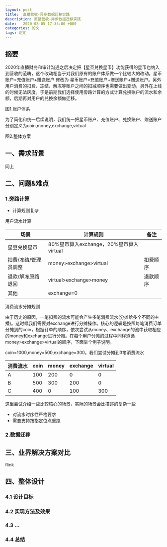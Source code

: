 ```yaml
---
layout: post
title:  直播营收-异步数据迁移实践
description: 直播营收-异步数据迁移实践
date:   2020-08-05 17:35:00 +000
categories: 论文
tags: 论文
---
```



## 摘要

2020年直播财务和审计沟通之后决定把【星豆兑换星币】功能获得的星币也纳入到营收的范畴，这个改动相当于对我们原有的账户体系做一个比较大的改动。星币账户=充值账户+赠送账户 修改为 星币账户=充值账户+赠送账户+赠送账户。另外用户消费的扣费、冻结、解冻等账户之间的扣减顺序也需要做出变动，另外在上线的时候无法灰度。于是前期我们选择使用旁路计算的方式计算兑换账户的流水和余额，后期再对用户的兑换余额做迁移。

图1.账户体系

为了简化和统一后续说明，我们统一把星币账户、充值账户、兑换账户、赠送账户分别定义为coin,money,exchange,virtual

图2.整体方案



## 一、需求背景

同上

## 二、问题&难点



### 1.旁路计算

- 计算规则复杂

用户流水计算

| 场景                 | 计算规则                                | 备注     |
| -------------------- | --------------------------------------- | -------- |
| 星豆兑换星币         | 80%星币算入exchange，20%星币算入virtual |          |
| 扣费/冻结/管理员调整 | money>exchange>virtual                  | 扣费顺序 |
| 退款/解冻原路退回    | virtual>exchange>money                  | 退款顺序 |
| 其他                 | exchange=0                              |          |

消费流水分摊规则

由于历史的原因，一笔扣费的流水可能会产生多笔消费流水(分摊给多个不同的主播)。这时候我们需要对exchange进行分摊操作。核心的逻辑是按照每笔消费订单分摊到的coin，根据订单的顺序，依次尝试从money、exchange的池中获取相应的money和exchange进行分摊。在每个用户分摊的过程中同样遵循money>exchange>virtual的顺序，下面举个例子说明。

coin=1000,money=500,exchange=300。我们尝试分摊到3笔消费流水

| 消费流水 | coin | money | exchange | virtual |
| -------- | ---- | ----- | -------- | ------- |
| A        | 100  | 200   | 0        | 0       |
| B        | 500  | 300   | 200      | 0       |
| C        | 400  | 0     | 100      | 300     |

这里尝试介绍一些比较核心的场景，实际的场景会比描述的复杂一些

- 对流水时序性严格要求
- 需要支持按指定位点重跑

### 2.数据迁移



## 三、业界解决方案对比

flink



## 四、整体设计

### 4.1 设计目标

### 4.2 实现方法及效果

### 4.3 ...

### 4.4 总结